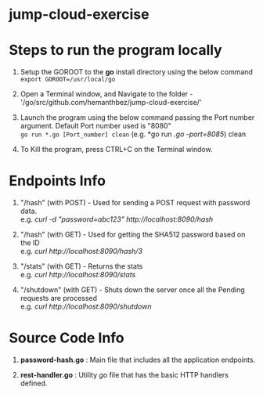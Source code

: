 # jump-cloud-exercise

# Steps to run the program locally

1. Setup the GOROOT to the **go** install directory using the below command <br/>
`export GOROOT=/usr/local/go`
1. Open a Terminal window, and Navigate to the folder - '/go/src/github.com/hemanthbez/jump-cloud-exercise/'

2. Launch the program using the below command passing the Port number argument. Default Port number used is "8080" <br/>
`go run *.go [Port_number] clean` (e.g. *go run *.go -port=8085*) clean

3. To Kill the program, press CTRL+C on the Terminal window.


# Endpoints Info

1. "/hash" (with POST) - Used for sending a POST request with password data. <br/>
e.g. *curl -d "password=abc123" http://localhost:8090/hash*

2. "/hash" (with GET) - Used for getting the SHA512 password based on the ID<br/>
e.g. *curl http://localhost:8090/hash/3*

3. "/stats" (with GET) - Returns the stats<br/>
e.g. *curl http://localhost:8090/stats*

4. "/shutdown" (with GET) - Shuts down the server once all the Pending requests are processed <br/>
e.g. *curl http://localhost:8090/shutdown*


# Source Code Info

1. **password-hash.go** : Main file that includes all the application endpoints.

2. **rest-handler.go** : Utility *go* file that has the basic HTTP handlers defined. 
